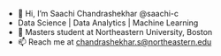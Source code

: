 - 👋 Hi, I’m Saachi Chandrashekhar @saachi-c
-    Data Science | Data Analytics | Machine Learning
- 🌱 Masters student at Northeastern University, Boston
- 📫 Reach me at chandrashekhar.s@northeastern.edu

<!---
saachi-c/saachi-c is a ✨ special ✨ repository because its `README.md` (this file) appears on your GitHub profile.
You can click the Preview link to take a look at your changes.
--->

